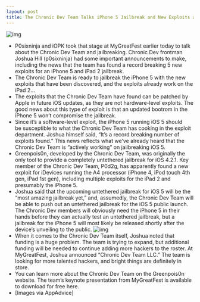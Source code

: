 ```yaml
---
layout: post
title: The Chronic Dev Team Talks iPhone 5 Jailbreak and New Exploits at MyGreatFest
---
```

![img](http://media.idownloadblog.com/wp-content/uploads/2011/09/greenposi0nLOGO1.png)
* P0sixninja and iOPK took that stage at MyGreatFest earlier today to talk about the Chronic Dev Team and jailbreaking. Chronic Dev frontman Joshua Hill (p0sixninja) had some important announcements to make, including the news that the team has found a record breaking 5 new exploits for an iPhone 5 and iPad 2 jailbreak.
* The Chronic Dev Team is ready to jailbreak the iPhone 5 with the new exploits that have been discovered, and the exploits already work on the iPad 2…
* The exploits that the Chronic Dev Team have found can be patched by Apple in future iOS updates, as they are not hardware-level exploits. The good news about this type of exploit is that an updated bootrom in the iPhone 5 won’t compromise the jailbreak.
* Since it’s a software-level exploit, the iPhone 5 running iOS 5 should be susceptible to what the Chronic Dev Team has cooking in the exploit department. Joshua himself said, “It’s a record breaking number of exploits found.” This news reflects what we’ve already heard that the Chronic Dev Team is “actively working” on jailbreaking iOS 5.
* Greenpois0n, developed by the Chronic Dev Team, was originally the only tool to provide a completely untethered jailbreak for iOS 4.2.1. Key member of the Chronic Dev Team, P0d2g, has apparently found a new exploit for iDevices running the A4 processor (iPhone 4, iPod touch 4th gen, iPad 1st gen), including multiple exploits for the iPad 2 and presumably the iPhone 5.
* Joshua said that the upcoming untethered jailbreak for iOS 5 will be the “most amazing jailbreak yet,” and, assumedly, the Chronic Dev Team will be able to push out an untethered jailbreak for the iOS 5 public launch. The Chronic Dev members will obviously need the iPhone 5 in their hands before they can actually test an untethered jailbreak, but a jailbreak for the iPhone 5 will most likely be released shortly after the device’s unveiling to the public.
![img](http://media.idownloadblog.com/wp-content/uploads/2011/09/Screen-Shot-2011-09-17-at-11.20.13-AM.png)
* When it comes to the Chronic Dev Team itself, Joshua noted that funding is a huge problem. The team is trying to expand, but additional funding will be needed to continue adding more hackers to the roster. At MyGreatFest, Joshua announced “Chronic Dev Team LLC.” The team is looking for more talented hackers, and bright things are definitely in store.
* You can learn more about the Chronic Dev Team on the Greenpois0n website. The team’s keynote presentation from MyGreatFest is available to download for free here.
* [Images via AppAdvice]

